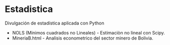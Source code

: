 # Estadistica
Divulgación de estadística aplicada con Python 

* NOLS (Minimos cuadrados no Lineales) - Estimaciòn no lineal con Scipy.
* MineriaB.html - Analisis econometrico del sector minero de Bolivia.
